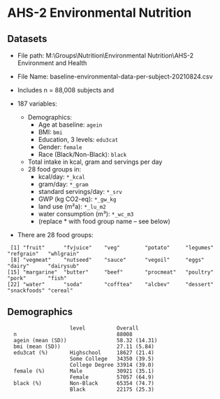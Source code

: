 # AHS-2 Environmental Nutrition

## Datasets

* File path: M:\Groups\Nutrition\Environmental Nutrition\AHS-2 Environment and Health
* File Name: baseline-environmental-data-per-subject-20210824.csv

* Includes n = 88,008 subjects and
* 187 variables:
  * Demographics:
    * Age at baseline: `agein`
    * BMI: `bmi`
    * Education, 3 levels: `edu3cat`
    * Gender: `female`
    * Race (Black/Non-Black): `black`
  * Total intake in kcal, gram and servings per day
  * 28 food groups in:
    * kcal/day: `*_kcal`
    * gram/day: `*_gram`
    * standard servings/day: `*_srv`
    * GWP (kg CO2-eq): `*_gw_kg`
    * land use (m²a): `*_lu_m2`
    * water consumption (m³): `*_wc_m3`
    * (replace * with food group name – see below)

* There are 28 food groups:
```
 [1] "fruit"      "fvjuice"    "veg"        "potato"     "legumes"    "refgrain"   "whlgrain"  
 [8] "vegmeat"    "nutseed"    "sauce"      "vegoil"     "eggs"       "dairy"      "dairysub"  
[15] "margarine"  "butter"     "beef"       "procmeat"   "poultry"    "pork"       "fish"      
[22] "water"      "soda"       "cofftea"    "alcbev"     "dessert"    "snackfoods" "cereal"  
```
## Demographics

```
                    level          Overall      
  n                                88008        
  agein (mean (SD))                58.32 (14.31)
  bmi (mean (SD))                  27.11 (5.84) 
  edu3cat (%)       Highschool     18627 (21.4) 
                    Some College   34350 (39.5) 
                    College Degree 33914 (39.0) 
  female (%)        Male           30921 (35.1) 
                    Female         57057 (64.9) 
  black (%)         Non-Black      65354 (74.7) 
                    Black          22175 (25.3) 
```
